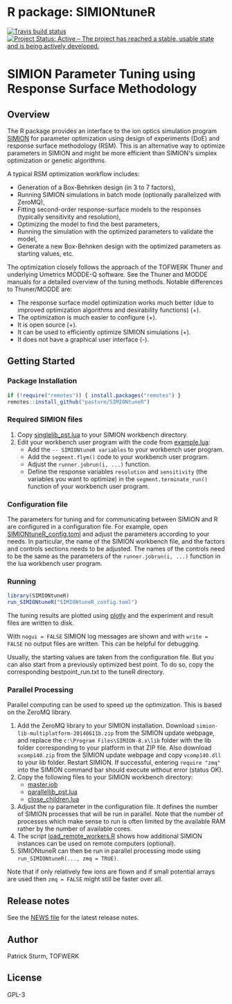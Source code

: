 # R package: SIMIONtuneR
[![Travis build status](https://travis-ci.org/pasturm/SIMIONtuneR.svg?branch=master)](https://travis-ci.org/pasturm/SIMIONtuneR)
[![Project Status: Active – The project has reached a stable, usable state and is being actively developed.](https://www.repostatus.org/badges/latest/active.svg)](https://www.repostatus.org/#active)

# SIMION Parameter Tuning using Response Surface Methodology

## Overview

The R package provides an interface to the ion optics simulation program 
[SIMION](http://simion.com/) for parameter optimization using design of 
experiments (DoE) and response surface methodology (RSM). This is an alternative 
way to optimize parameters in SIMION and might be more efficient than SIMION's 
simplex optimization or genetic algorithms. 

A typical RSM optimization workflow includes:

* Generation of a Box-Behnken design (in 3 to 7 factors), 
* Running SIMION simulations in batch mode (optionally parallelized with ZeroMQ),
* Fitting second-order response-surface models to the responses (typically 
sensitivity and resolution),
* Optimizing the model to find the best parameters,
* Running the simulation with the optimized parameters to validate the model,
* Generate a new Box-Behnken design with the optimized parameters as starting 
values, etc.

The optimization closely follows the approach of the TOFWERK Thuner and 
underlying Umetrics MODDE-Q software. See the Thuner and MODDE manuals for a 
detailed overview of the tuning methods. Notable differences to Thuner/MODDE are:

* The response surface model optimization works much better (due to improved 
optimization algorithms and desirability functions) (+).
* The optimization is much easier to configure (+). 
* It is open source (+). 
* It can be used to efficiently optimize SIMION simulations (+).
* It does not have a graphical user interface (-). 

## Getting Started

### Package Installation
```r
if (!require("remotes")) { install.packages("remotes") }
remotes::install_github("pasturm/SIMIONtuneR")
```

### Required SIMION files

1.  Copy [singlelib_pst.lua](https://github.com/pasturm/SIMIONtuneR/blob/master/tools/singlelib_pst.lua) to your SIMION workbench directory.
1.  Edit your workbench user program with the code from
    [example.lua](https://github.com/pasturm/SIMIONtuneR/blob/master/tools/example.lua):
    *   Add the `-- SIMIONtuneR variables` to your workbench user program.
    *   Add the `segment.flym()` code to your workbench user program.
    *   Adjust the `runner.jobrun(i, ...)` function. 
    *   Define the response variables `resolution` and `sensitivity` 
        (the variables you want to optimize) in the `segment.terminate_run()` 
        function of your workbench user program. 
    
### Configuration file

The parameters for tuning and for communicating between SIMION and R are 
configured in a configuration file.
For example, open [SIMIONtuneR_config.toml](https://github.com/pasturm/SIMIONtuneR/blob/master/inst/SIMIONtuneR_config.toml) and adjust the parameters according to your needs. In particular, the name of the SIMION
workbench file, and the factors and controls sections needs to be adjusted.
The names of the controls need to be the same as the parameters of the
`runner.jobrun(i, ...)` function in the lua workbench user program.

### Running

```r
library(SIMIONtuneR)
run_SIMIONtuneR("SIMIONtuneR_config.toml")
```

The tuning results are plotted using [plotly](https://plotly.com/r/) and the 
experiment and result files are written to disk.

With `nogui = FALSE` SIMION log messages are shown and with `write = FALSE` no 
output files are written. This can be helpful for debugging.

Usually, the starting values are taken from the configuration file. But you can 
also start from a previously optimized best point. To do so, copy the 
corresponding bestpoint_run.txt to the tuneR directory.

### Parallel Processing

Parallel computing can be used to speed up the optimization. This is based on 
the ZeroMQ library.

1.   Add the ZeroMQ library to your SIMION installation.
Download `simion-lib-multiplatform-20140611b.zip` from the SIMION update webpage, 
and replace the `c:\Program Files\SIMION-8.x\lib` folder with the lib folder 
corresponding to your platform in that ZIP file. Also download `vcomp140.zip` 
from the SIMION update webpage and copy `vcomp140.dll` to your lib folder. 
Restart SIMION. If successful, entering `require "zmq"` into the SIMION command 
bar should execute without error (status OK). 
1.  Copy the following files to your SIMION workbench directory:
    *   [master.iob](https://github.com/pasturm/SIMIONtuneR/blob/master/tools/master.iob)
    *   [parallellib_pst.lua](https://github.com/pasturm/SIMIONtuneR/blob/master/tools/parallellib_pst.lua)  
    *   [close_children.lua](https://github.com/pasturm/SIMIONtuneR/blob/master/tools/close_children.lua) 
1. Adjust the `np` parameter in the configuration file. It defines the 
number of SIMION processes that will be run in parallel. Note that the number of
processes which make sense to run is often limited by the available RAM rather
by the number of available cores. 
1. The script [load_remote_workers.R](https://github.com/pasturm/SIMIONtuneR/blob/master/tools/load_remote_workers.R)
shows how additional SIMION instances can be used on remote computers (optional).
1. SIMIONtuneR can then be run in parallel processing mode
using `run_SIMIONtuneR(..., zmq = TRUE)`.

Note that if only relatively few ions are flown and if small potential arrays 
are used then `zmq = FALSE` might still be faster over all.

## Release notes
See the [NEWS file](https://github.com/pasturm/SIMIONtuneR/blob/master/NEWS.md) for the latest release notes.
    
## Author
Patrick Sturm, TOFWERK

## License
GPL-3
